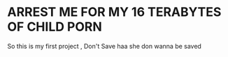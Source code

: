 # ARREST ME FOR MY 16 TERABYTES OF CHILD PORN
So this is my first project ,
Don't Save haa she don wanna be saved
